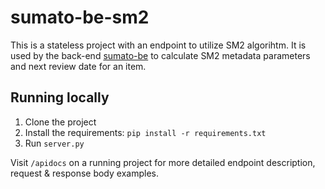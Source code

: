 # sumato-be-sm2

This is a stateless project with an endpoint to utilize SM2 algorihtm. It is used by the back-end [sumato-be](https://github.com/nklymok/sumtato-be) to calculate SM2 metadata parameters and next review date for an item.

## Running locally

1. Clone the project
2. Install the requirements: `pip install -r requirements.txt`
3. Run `server.py`

Visit `/apidocs` on a running project for more detailed endpoint description, request & response body examples.
